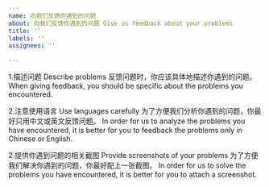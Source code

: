 ```yaml
---
name: 向我们反馈你遇到的问题
about: 向我们反馈你遇到的问题 Give us feedback about your problems
title: ''
labels: ''
assignees: ''

---
```


1.描述问题 Describe problems
反馈问题时，你应该具体地描述你遇到的问题。
When giving feedback, you should be specific about the problems you encountered.

2.注意使用语言 Use languages carefully
为了方便我们分析你遇到的问题，你最好只用中文或英文反馈问题。
In order for us to analyze the problems you have encountered, it is better for you to feedback the problems only in Chinese or English.

2.提供你遇到问题的相关截图 Provide screenshots of your problems
为了方便我们解决你遇到的问题，你最好配上一张截图。
In order for us to solve the problems you have encountered, it is better for you to attach a screenshot.
